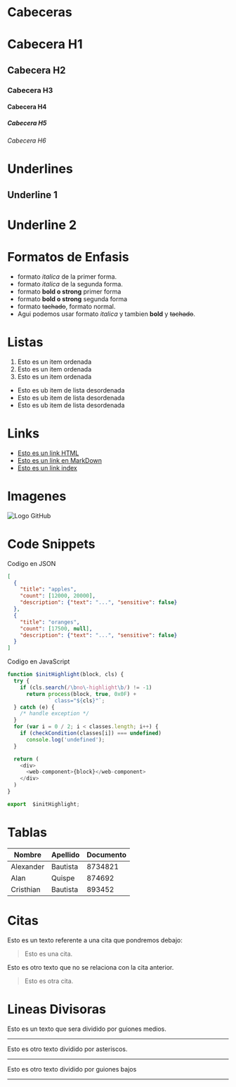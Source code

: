 # Cabeceras
# Cabecera H1
## Cabecera H2
### Cabecera H3
#### Cabecera H4
##### Cabecera H5
###### Cabecera H6



# Underlines
Underline 1
-----------

Underline 2
===========
# Formatos de Enfasis
- formato *italica* de la primer forma.
- formato _italica_ de la segunda forma.
- formato **bold o strong** primer forma
- formato __bold o strong__ segunda forma
- formato ~~tachado~~, formato normal.
- Agui podemos usar formato *italica* y tambien **bold** y ~~tachado~~. 
# Listas
1. Esto es un item ordenada
2. Esto es un item ordenada
3. Esto es un item ordenada
- Esto es ub item de lista desordenada
- Esto es ub item de lista desordenada
- Esto es ub item de lista desordenada

# Links
- <a href="http://google.com">Esto es un link HTML</a>
- [Esto es un link en MarkDown](http:/google.com)
- [Esto es un link index](index.html)

# Imagenes
![Logo GitHub](https://logos-marcas.com/wp-content/uploads/2020/11/GitHub-Logo-650x366.png)

# Code Snippets
Codigo en JSON
```JSON
[
  {
    "title": "apples",
    "count": [12000, 20000],
    "description": {"text": "...", "sensitive": false}
  },
  {
    "title": "oranges",
    "count": [17500, null],
    "description": {"text": "...", "sensitive": false}
  }
]
```

Codigo en JavaScript
```Javascript
function $initHighlight(block, cls) {
  try {
    if (cls.search(/\bno\-highlight\b/) != -1)
      return process(block, true, 0x0F) +
             ` class="${cls}"`;
  } catch (e) {
    /* handle exception */
  }
  for (var i = 0 / 2; i < classes.length; i++) {
    if (checkCondition(classes[i]) === undefined)
      console.log('undefined');
  }

  return (
    <div>
      <web-component>{block}</web-component>
    </div>
  )
}

export  $initHighlight;
```

# Tablas
| Nombre | Apellido | Documento | 
| ------ | -------- | --------- | 
| Alexander | Bautista | 8734821 | 
| Alan | Quispe | 874692 |
| Cristhian | Bautista | 893452 |

# Citas
Esto es un texto referente a una cita que pondremos debajo:
> Esto es una cita.

Esto es otro texto que no se relaciona con la cita anterior.
>Esto es otra cita.

# Lineas Divisoras
Esto es un texto que sera dividido por guiones medios.

---
Esto es otro texto dividido por asteriscos.

***
Esto es otro texto dividido por guiones bajos

___
